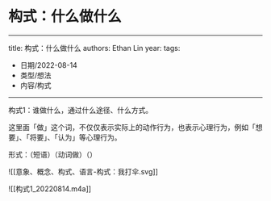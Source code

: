 # 构式：什么做什么


---
title: 构式：什么做什么
authors: Ethan Lin
year:
tags:
  - 日期/2022-08-14 
  - 类型/想法 
  - 内容/构式  
---



构式1：谁做什么，通过什么途径、什么方式。

这里面「做」这个词，不仅仅表示实际上的动作行为，也表示心理行为，例如「想要」、「将要」、「认为」等心理行为。

形式：（短语）（动词做）（）


![[意象、概念、构式、语言-构式：我打伞.svg]]





![[构式1_20220814.m4a]]
